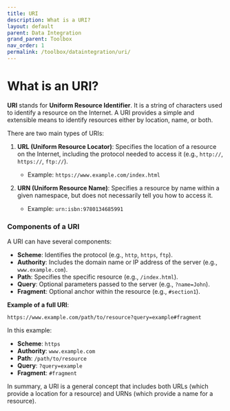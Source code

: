 ```yaml
---
title: URI
description: What is a URI?
layout: default
parent: Data Integration
grand_parent: Toolbox
nav_order: 1
permalink: /toolbox/dataintegration/uri/
---
```



# What is an URI?

**URI** stands for **Uniform Resource Identifier**. It is a string of characters used to identify a resource on the Internet. A URI provides a simple and extensible means to identify resources either by location, name, or both.

There are two main types of URIs:

1. **URL (Uniform Resource Locator)**: Specifies the location of a resource on the Internet, including the protocol needed to access it (e.g., `http://`, `https://`, `ftp://`).
   - Example: `https://www.example.com/index.html`

2. **URN (Uniform Resource Name)**: Specifies a resource by name within a given namespace, but does not necessarily tell you how to access it.
   - Example: `urn:isbn:9780134685991`

### Components of a URI

A URI can have several components:

- **Scheme**: Identifies the protocol (e.g., `http`, `https`, `ftp`).
- **Authority**: Includes the domain name or IP address of the server (e.g., `www.example.com`).
- **Path**: Specifies the specific resource (e.g., `/index.html`).
- **Query**: Optional parameters passed to the server (e.g., `?name=John`).
- **Fragment**: Optional anchor within the resource (e.g., `#section1`).

**Example of a full URI**:  

`https://www.example.com/path/to/resource?query=example#fragment`

In this example:

- **Scheme**: `https`
- **Authority**: `www.example.com`
- **Path**: `/path/to/resource`
- **Query**: `?query=example`
- **Fragment**: `#fragment`

In summary, a URI is a general concept that includes both URLs (which provide a location for a resource) and URNs (which provide a name for a resource).

